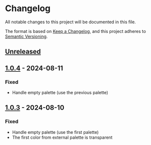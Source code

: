# Changelog

All notable changes to this project will be documented in this file.

The format is based on [Keep a Changelog](https://keepachangelog.com/en/1.0.0/),
and this project adheres to [Semantic Versioning](https://semver.org/spec/v2.0.0.html).

## [Unreleased]

## [1.0.4] - 2024-08-11

### Fixed

- Handle empty palette (use the previous palette)

## [1.0.3] - 2024-08-10

### Fixed

- Handle empty palette (use the first palette)
- The first color from external palette is transparent

[Unreleased]: https://github.com/ikemen-launcher/sff-extractor/compare/1.0.4...HEAD
[1.0.4]: https://github.com/ikemen-launcher/sff-extractor/compare/1.0.3...1.0.4
[1.0.3]: https://github.com/ikemen-launcher/sff-extractor/compare/1.0.2...1.0.3

